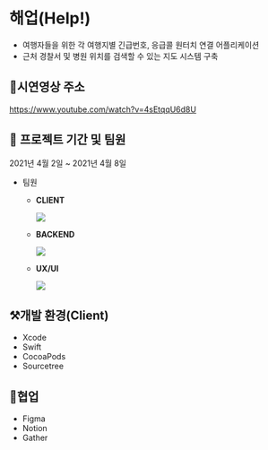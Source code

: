 # 해업(Help!)

- 여행자들을 위한 각 여행지별 긴급번호, 응급콜 원터치 연결 어플리케이션
- 근처 경찰서 및 병원 위치를 검색할 수 있는 지도 시스템 구축

## 🎥시연영상 주소
https://www.youtube.com/watch?v=4sEtqqU6d8U

## 📌 프로젝트 기간 및 팀원
2021년 4월 2일 ~ 2021년 4월 8일

- 팀원
  - **CLIENT**
    
    ![](https://img.shields.io/badge/문형원-Swift-orange?style=for-the-badge)
        
  - **BACKEND** 

     ![](https://img.shields.io/badge/최학준-Spring-brightgreen?style=for-the-badge)
     
  - **UX/UI** 

     ![](https://img.shields.io/badge/강동우-UX/UI-blueviolet?style=for-the-badge)


## ⚒개발 환경(Client)
- Xcode
- Swift
- CocoaPods
- Sourcetree

## 📔협업
- Figma
- Notion
- Gather
